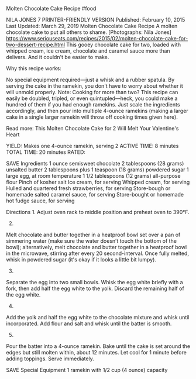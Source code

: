 Molten Chocolate Cake Recipe
#food 

NILA JONES
7     PRINTER-FRIENDLY VERSION
Published: February 10, 2015 Last Updated: March 29, 2019
Molten Chocolate Cake Recipe
A molten chocolate cake to put all others to shame. [Photographs: Nila Jones]
https://www.seriouseats.com/recipes/2015/02/molten-chocolate-cake-for-two-dessert-recipe.html
This gooey chocolate cake for two, loaded with whipped cream, ice cream, chocolate and caramel sauce more than delivers. And it couldn't be easier to make.

Why this recipe works:

No special equipment required—just a whisk and a rubber spatula.
By serving the cake in the ramekin, you don't have to worry about whether it will unmold properly.
Note: Cooking for more than two? This recipe can easily be doubled, tripled, or even quintupled—heck, you could make a hundred of them if you had enough ramekins. Just scale the ingredients accordingly, and then pour into multiple 4-ounce ramekins (making a larger cake in a single larger ramekin will throw off cooking times given here).

Read more: This Molten Chocolate Cake for 2 Will Melt Your Valentine's Heart

YIELD:
Makes one 4-ounce ramekin, serving 2
ACTIVE TIME:
8 minutes
TOTAL TIME:
20 minutes
RATED:
    
 SAVE
Ingredients
1 ounce semisweet chocolate
2 tablespoons (28 grams) unsalted butter
2 tablespoons plus 1 teaspoon (18 grams) powdered sugar
1 large egg, at room temperature
1 1/2 tablespoons (12 grams) all-purpose flour
Pinch of kosher salt
Ice cream, for serving
Whipped cream, for serving
Hulled and quartered fresh strawberries, for serving
Store-bough or homemade salted caramel sauce, for serving
Store-bought or homemade hot fudge sauce, for serving

Directions
1.
Adjust oven rack to middle position and preheat oven to 390°F.

2.
Melt chocolate and butter together in a heatproof bowl set over a pan of simmering water (make sure the water doesn’t touch the bottom of the bowl); alternatively, melt chocolate and butter together in a heatproof bowl in the microwave, stirring after every 20 second-interval. Once fully melted, whisk in powdered sugar (it's okay if it looks a little bit lumpy).

3.
Separate the egg into two small bowls. Whisk the egg white briefly with a fork, then add half the egg white to the yolk. Discard the remaining half of the egg white.

4.
Add the yolk and half the egg white to the chocolate mixture and whisk until incorporated. Add flour and salt and whisk until the batter is smooth.

5.
Pour the batter into a 4-ounce ramekin. Bake until the cake is set around the edges but still molten within, about 12 minutes. Let cool for 1 minute before adding toppings. Serve immediately.

 SAVE
Special Equipment
1 ramekin with 1/2 cup (4 ounce) capacity